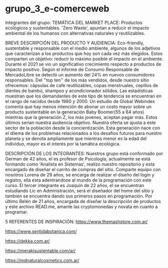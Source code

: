 # grupo_3_e-comerceweb

Integrantes del grupo:
TEMÁTICA DEL MARKET PLACE:
Productos ecológicos y sustentables. 'Zero Waste', apuntan a reducir el impacto ambiental de los humanos con alternativas naturales y reutilizables.


BREVE DESCRIPCIÓN DEL PRODUCTO Y AUDIENCIA:
Eco-friendly, sustentable y responsable con el medio ambiente, algunos de los adjetivos que caracterizan a los productos que hoy son cada vez más elegidos. Estos comparten un objetivo: reducir lo máximo posible el impacto en el ambiente. 
Durante el 2021 se vio un significativo crecimiento respecto a productos de impacto positivo. Según el informe de Consumo Responsable de MercadoLibre se detectó un aumento del 24% en nuevos consumidores responsables. Del ''top ten'' de los más vendidos, desde nuestro sitio ofrecemos: cápsulas de cafe reutilizables, copas menstruales, cepillos de dientes de bambú, shampoo y acondicionador sólidos.
Las estadísticas muestran que los demandantes de este tipo de tendencia se encuentran en el rango de nacidos desde 1980 y 2000. Un estudio de Global Webindex comenta que hay menos intención de abonar un costo mayor sobre un producto sustentable en la generación Baby Boomer(55 a 64 años) mientras que la generación Z, los más jovenes, aceptan pagar más. Estos últimos serían nuestra audiencia objetivo. 
Nuestra oferta se ajusta a este sector de la población desde la concientización. Esta generación nace con el dilema de los problemas relacionados a los desafios futuros para nuestro planeta y se denota ampliamente que mientras menor es la edad del individuo, mayor es el interés por la tamática ecológica.


DESCRIPCIÓN DE LOS INTEGRANTES: 
Nuestros grupo está conformado por German de 42 años, el es profesor de Psicología, actualmente se está formando como 'Analista en Sistemas', realizo nuestro repositorio y esta encargado de diseñar el carrito de compras del sitio. Comparte equipo con nosotros Lorena de 29 años, se encarga de realizar el diseño del login y registro, ella esta adentrandose al mundo de la programación con este curso. El tercer integrante es Joaquín de 22 años, el se encuentran estudiando Lic en Administración, será el diseñador del home del sitio y también se encuentra dando sus primeros pasos en programación. Por último Belén de 21 años, encargada de diseñar la descripción de productos y este archivo READ.me, amante las cryptomonedas y novata en cuanto a programar.

5 REFERENTES DE INSPIRACIÓN:
https://www.themashstore.com.ar/

https://www.sentidabotanica.com/

https://dekka.com.ar/

https://merakisustentable.com/ar/

https://mdnaturalcosmetics.com.ar/ 
